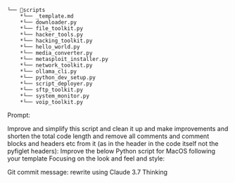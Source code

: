 ```
└── 📁scripts
    *└── _template.md
    *└── downloader.py
    *└── file_toolkit.py
    *└── hacker_tools.py
    *└── hacking_toolkit.py
    *└── hello_world.py
    *└── media_converter.py
    *└── metasploit_installer.py
    *└── network_toolkit.py
    *└── ollama_cli.py
    *└── python_dev_setup.py
    *└── script_deployer.py
    *└── sftp_toolkit.py
    *└── system_monitor.py
    *└── voip_toolkit.py
```

Prompt:

Improve and simplify this script and clean it up and make improvements
and shorten the total code length and remove all comments
and comment blocks and headers etc from it
(as in the header in the code itself not the pyfiglet headers):
Improve the below Python script for MacOS following your template
Focusing on the look and feel and style:

Git commit message:
rewrite using Claude 3.7 Thinking
